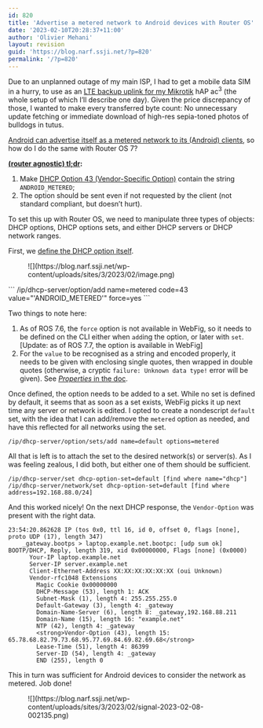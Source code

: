 ```yaml
---
id: 820
title: 'Advertise a metered network to Android devices with Router OS'
date: '2023-02-10T20:28:37+11:00'
author: 'Olivier Mehani'
layout: revision
guid: 'https://blog.narf.ssji.net/?p=820'
permalink: '/?p=820'
---
```


Due to an unplanned outage of my main ISP, I had to get a mobile data SIM in a hurry, to use as an [LTE backup uplink for my Mikrotik](https://blog.ligos.net/2018-03-01/Mikrotik-And-LTE-via-USB-and-Failover.html) hAP ac<sup>3</sup> (the whole setup of which I’ll describe one day). Given the price discrepancy of those, I wanted to make every transferred byte count: No unnecessary update fetching or immediate download of high-res sepia-toned photos of bulldogs in tutus.

[Android can advertise itself as a metered network to its (Android) clients](<http://* https://android.stackexchange.com/questions/215006/is-it-possible-to-designate-a-wi-fi-ssid-as-metered-mobile-network#220981>), so how do I do the same with Router OS 7?

**[(router agnostic) tl;dr](https://www.lorier.net/docs/android-metered.html):**

1. Make [DHCP Option 43 (Vendor-Specific Option)](https://www.rfc-editor.org/rfc/rfc2132#section-8.4) contain the string `ANDROID_METERED`;
2. The option should be sent even if not requested by the client (not standard compliant, but doesn’t hurt).

To set this up with Router OS, we need to manipulate three types of objects: DHCP options, DHCP options sets, and either DHCP servers or DHCP network ranges.

First, we [define the DHCP option itself](https://help.mikrotik.com/docs/display/ROS/DHCP#DHCP-DHCPOptions.1).

<div class="wp-block-image"><figure class="aligncenter size-full">![](https://blog.narf.ssji.net/wp-content/uploads/sites/3/2023/02/image.png)</figure></div>```
/ip/dhcp-server/option/add name=metered code=43 value="'ANDROID_METERED'"  force=yes
```

Two things to note here:

1. As of ROS 7.6, the `force` option is not available in WebFig, so it needs to be defined on the CLI either when `add`ing the option, or later with `set`. \[Update: as of ROS 7.7, the option is available in WebFig\]
2. For the `value` to be recognised as a string and encoded properly, it needs to be given with enclosing single quotes, then wrapped in double quotes (otherwise, a cryptic `failure: Unknown data type!` error will be given). See [*Properties* in the doc](https://help.mikrotik.com/docs/display/ROS/DHCP#DHCP-DHCPOptions.1).

Once defined, the option needs to be added to a set. While no set is defined by default, it seems that as soon as a set exists, WebFig picks it up next time any server or network is edited. I opted to create a nondescript `default` set, with the idea that I can add/remove the `metered` option as needed, and have this reflected for all networks using the set.

```
/ip/dhcp-server/option/sets/add name=default options=metered
```

All that is left is to attach the set to the desired network(s) or server(s). As I was feeling zealous, I did both, but either one of them should be sufficient.

```
/ip/dhcp-server/set dhcp-option-set=default [find where name="dhcp"]
/ip/dhcp-server/network/set dhcp-option-set=default [find where address=192.168.88.0/24]
```

And this worked nicely! On the next DHCP response, the `Vendor-Option` was present with the right data.

```
23:54:20.862628 IP (tos 0x0, ttl 16, id 0, offset 0, flags [none], proto UDP (17), length 347)
    _gateway.bootps > laptop.example.net.bootpc: [udp sum ok] BOOTP/DHCP, Reply, length 319, xid 0x00000000, Flags [none] (0x0000)
	  Your-IP laptop.example.net
	  Server-IP server.example.net
	  Client-Ethernet-Address XX:XX:XX:XX:XX:XX (oui Unknown)
	  Vendor-rfc1048 Extensions
	    Magic Cookie 0x00000000
	    DHCP-Message (53), length 1: ACK
	    Subnet-Mask (1), length 4: 255.255.255.0
	    Default-Gateway (3), length 4: _gateway
	    Domain-Name-Server (6), length 8: _gateway,192.168.88.211
	    Domain-Name (15), length 16: "example.net"
	    NTP (42), length 4: _gateway
	    <strong>Vendor-Option (43), length 15: 65.78.68.82.79.73.68.95.77.69.84.69.82.69.68</strong>
	    Lease-Time (51), length 4: 86399
	    Server-ID (54), length 4: _gateway
	    END (255), length 0
```

This in turn was sufficient for Android devices to consider the network as metered. Job done!

<figure class="wp-block-image size-full">![](https://blog.narf.ssji.net/wp-content/uploads/sites/3/2023/02/signal-2023-02-08-002135.png)</figure>